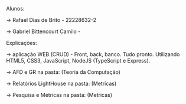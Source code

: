 Alunos:

->  Rafael Dias de Brito - 22228632-2

->  Gabriel Bittencourt Camilo - 

Explicações:

->  aplicação WEB (CRUD) - Front, back, banco. Tudo pronto. Utilizando HTML5, CSS3, JavaScript, NodeJS (TypeScript e Express).

->  AFD e GR na pasta: (Teoria da Computação)

->  Relatórios LightHouse na pasta: (Metricas)

->  Pesquisa e Métricas na pasta: (Metricas)

